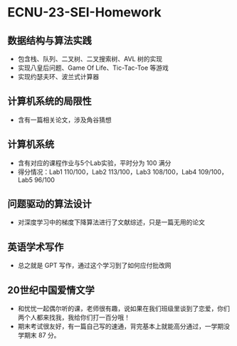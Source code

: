 # ECNU-23-SEI-Homework                      
## 数据结构与算法实践                        
- 包含栈、队列、二叉树、二叉搜索树、AVL 树的实现                                    
- 实现八皇后问题、Game Of Life、Tic-Tac-Toe 等游戏              
- 实现约瑟夫环、波兰式计算器                      
## 计算机系统的局限性           
- 含有一篇相关论文，涉及角谷猜想                 
## 计算机系统             
- 含有对应的课程作业与5个Lab实验，平时分为 100 满分      
- 得分情况：Lab1 110/100，Lab2 113/100，Lab3 108/100，Lab4 109/100，Lab5 96/100
## 问题驱动的算法设计
- 对深度学习中的梯度下降算法进行了文献综述，只是一篇无用的论文   
## 英语学术写作        
- 总之就是 GPT 写作，通过这个学习到了如何应付批改网
## 20世纪中国爱情文学
- 和忧忧一起偶尔听的课，老师很有趣，说如果在我们班级里谈到了恋爱，你们两个人都来找我，我给你们打一百分哦！
- 期末考试很友好，有一篇自己写的速通，背完基本上就能高分通过，一学期没学期末 87 分。

